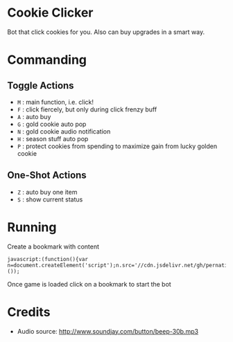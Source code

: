 # Cookie Clicker

Bot that click cookies for you. Also can buy upgrades in a smart way.

# Commanding

## Toggle Actions

- `M` : main function, i.e. click!
- `F` : click fiercely, but only during click frenzy buff
- `A` : auto buy
- `G` : gold cookie auto pop
- `N` : gold cookie audio notification
- `H` : season stuff auto pop
- `P` : protect cookies from spending to maximize gain from lucky golden cookie

## One-Shot Actions

- `Z` : auto buy one item
- `S` : show current status

# Running

Create a bookmark with content
```
javascript:(function(){var n=document.createElement('script');n.src='//cdn.jsdelivr.net/gh/pernatiy/cc/cc.js';document.body.appendChild(n);}());
```
Once game is loaded click on a bookmark to start the bot

# Credits

- Audio source: http://www.soundjay.com/button/beep-30b.mp3
